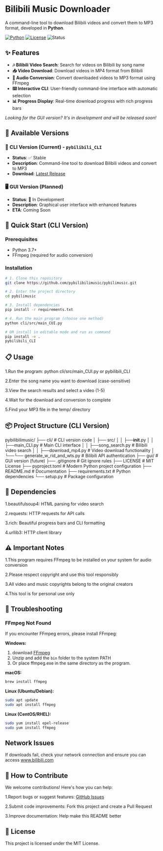 # Bilibili Music Downloader

A command-line tool to download Bilibili videos and convert them to MP3 format, developed in **Python**.

[![Python](https://img.shields.io/badge/Python-3.7%2B-blue?logo=python)](https://www.python.org/)
[![License](https://img.shields.io/badge/License-MIT-yellow.svg)](LICENSE)
![Status](https://img.shields.io/badge/Status-Stable-green)

## ✨ Features

- **🎶 Bilibili Video Search**: Search for videos on Bilibili by song name
- **📥 Video Download**: Download videos in MP4 format from Bilibili
- **🎵 Audio Conversion**: Convert downloaded videos to MP3 format using FFmpeg
- **⌨️ Interactive CLI**: User-friendly command-line interface with automatic selection
- **📊 Progress Display**: Real-time download progress with rich progress bars

*Looking for the GUI version? It's in development and will be released soon!*

## 🎯 Available Versions

### 🔧 CLI Version (Current) - `pybilibili_CLI`
- **Status**: ✅ Stable
- **Description**: Command-line tool to download Bilibili videos and convert to MP3
- **Download**: [Latest Release](https://github.com/pybilibilimusic/pybilimusic/releases/latest)

### 🖥️ GUI Version (Planned)
- **Status**: 🚧 In Development
- **Description**: Graphical user interface with enhanced features
- **ETA**: Coming Soon

## 🚀 Quick Start (CLI Version)

### Prerequisites
- Python 3.7+
- FFmpeg (required for audio conversion)

### Installation
```bash
# 1. Clone this repository
git clone https://github.com/pybilibilimusic/pybilimusic.git

# 2. Enter the project directory
cd pybilimusic

# 3. Install dependencies
pip install -r requirements.txt

# 4. Run the main program (choose one method)
python cli/src/main_CUI.py

# OR install in editable mode and run as command
pip install -e .
pybilibili_CLI
```

## 📋 Usage
1.Run the program: python cli/src/main_CUI.py or pybilibili_CLI

2.Enter the song name you want to download (case-sensitive)

3.View the search results and select a video (1-5)

4.Wait for the download and conversion to complete

5.Find your MP3 file in the temp/ directory

##  📦 Project Structure (CLI Version)
pybilibilimusic/
├── cli/                                                          # CLI version code
│   ├── src/
│   │     ├──__init__.py
│   │     ├──main_CLI.py                               # Main CLI interface
│   │     ├──song_search.py                         # Bilibili video search
│   │     ├──download_mp4.py                    # Video download functionality
│   └──└── generate_w_rid_and_wts.py    # Bilibili API authentication
├── gui/                                                       # GUI version (future)
├──  .gitignore                                             # Git ignore rules
├── LICENSE                                                # MIT License
├── pyproject.toml                                      # Modern Python project configuration
├── README.md                                         # Documentation
├── requirements.txt                                  # Python dependencies
└── setup.py                                               # Package configuration

## 🔧 Dependencies
1.beautifulsoup4: HTML parsing for video search

2.requests: HTTP requests for API calls

3.rich: Beautiful progress bars and CLI formatting

4.urllib3: HTTP client library

## ⚠️ Important Notes
1.This program requires FFmpeg to be installed on your system for audio conversion

2.Please respect copyright and use this tool responsibly

3.All video and music copyrights belong to the original creators

4.This tool is for personal use only

## 🐛 Troubleshooting
### FFmpeg Not Found
If you encounter FFmpeg errors, please install FFmpeg:

**Windows:**
1. download [FFmpeg](https://ffmpeg.org/download.html)
2. Unzip and add the `bin` folder to the system PATH
3. Or place ffmpeg.exe in the same directory as the program.

**macOS:**
```bash
brew install ffmpeg
```
**Linux (Ubuntu/Debian):**
```bash
sudo apt update
sudo apt install ffmpeg
```
**Linux (CentOS/RHEL):**
```bash
sudo yum install epel-release
sudo yum install ffmpeg
```
## Network Issues
If downloads fail, check your network connection and ensure you can access www.bilibili.com

## 🤝 How to Contribute
We welcome contributions! Here's how you can help:

1.Report bugs or suggest features: [GitHub Issues](https://github.com/pybilibilimusic/pybilimusic/issues)

2.Submit code improvements: Fork this project and create a Pull Request

3.Improve documentation: Help make this README better

## 📄 License
This project is licensed under the MIT License.